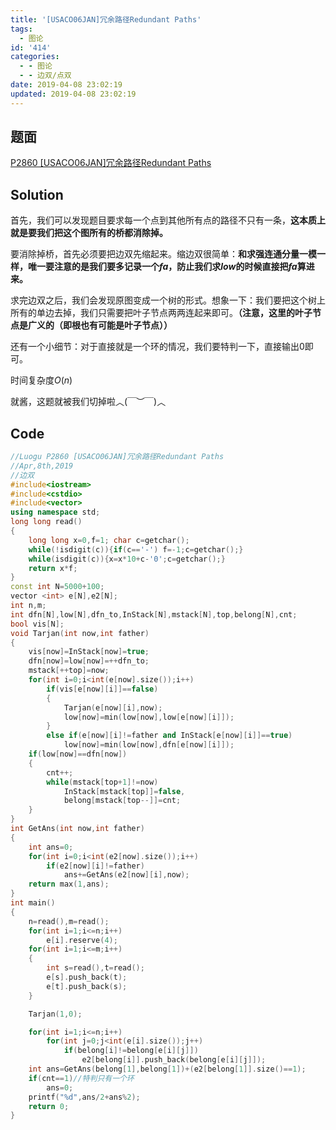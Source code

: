 ```yaml
---
title: '[USACO06JAN]冗余路径Redundant Paths'
tags:
  - 图论
id: '414'
categories:
  - - 图论
  - - 边双/点双
date: 2019-04-08 23:02:19
updated: 2019-04-08 23:02:19
---
```


## 题面

[P2860 [USACO06JAN]冗余路径Redundant Paths](https://www.luogu.org/problemnew/show/P2860)


## Solution

首先，我们可以发现题目要求每一个点到其他所有点的路径不只有一条，**这本质上就是要我们把这个图所有的桥都消除掉。** 

要消除掉桥，首先必须要把边双先缩起来。缩边双很简单：**和求强连通分量一模一样，唯一要注意的是我们要多记录一个$fa$，防止我们求$low$的时候直接把$fa$算进来。** 

求完边双之后，我们会发现原图变成一个树的形式。想象一下：我们要把这个树上所有的单边去掉，我们只需要把叶子节点两两连起来即可。**（注意，这里的叶子节点是广义的（即根也有可能是叶子节点））** 

还有一个小细节：对于直接就是一个环的情况，我们要特判一下，直接输出0即可。

时间复杂度$O(n)$ 

就酱，这题就被我们切掉啦︿(￣︶￣)︿

## Code

```cpp
//Luogu P2860 [USACO06JAN]冗余路径Redundant Paths
//Apr,8th,2019
//边双
#include<iostream>
#include<cstdio>
#include<vector>
using namespace std;
long long read()
{
    long long x=0,f=1; char c=getchar();
    while(!isdigit(c)){if(c=='-') f=-1;c=getchar();}
    while(isdigit(c)){x=x*10+c-'0';c=getchar();}
    return x*f;
}
const int N=5000+100;
vector <int> e[N],e2[N];
int n,m;
int dfn[N],low[N],dfn_to,InStack[N],mstack[N],top,belong[N],cnt;
bool vis[N];
void Tarjan(int now,int father)
{
    vis[now]=InStack[now]=true;
    dfn[now]=low[now]=++dfn_to;
    mstack[++top]=now;
    for(int i=0;i<int(e[now].size());i++)
        if(vis[e[now][i]]==false)
        {
            Tarjan(e[now][i],now);
            low[now]=min(low[now],low[e[now][i]]);
        }
        else if(e[now][i]!=father and InStack[e[now][i]]==true)
            low[now]=min(low[now],dfn[e[now][i]]);
    if(low[now]==dfn[now])
    {
        cnt++;
        while(mstack[top+1]!=now)
            InStack[mstack[top]]=false,
            belong[mstack[top--]]=cnt;
    }
}
int GetAns(int now,int father)
{
    int ans=0;
    for(int i=0;i<int(e2[now].size());i++)
        if(e2[now][i]!=father)
            ans+=GetAns(e2[now][i],now);
    return max(1,ans);
}
int main()
{
    n=read(),m=read();
    for(int i=1;i<=n;i++)
        e[i].reserve(4);
    for(int i=1;i<=m;i++)
    {
        int s=read(),t=read();
        e[s].push_back(t);
        e[t].push_back(s);
    }

    Tarjan(1,0);

    for(int i=1;i<=n;i++)
        for(int j=0;j<int(e[i].size());j++)
            if(belong[i]!=belong[e[i][j]])
                e2[belong[i]].push_back(belong[e[i][j]]);
    int ans=GetAns(belong[1],belong[1])+(e2[belong[1]].size()==1);
    if(cnt==1)//特判只有一个环
        ans=0;
    printf("%d",ans/2+ans%2);
    return 0;
}

```